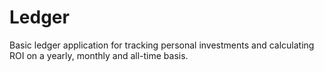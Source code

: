 # Ledger
Basic ledger application for tracking personal investments and calculating ROI on a yearly, monthly and all-time basis.
